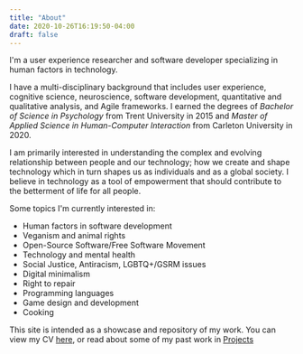 ```yaml
---
title: "About"
date: 2020-10-26T16:19:50-04:00
draft: false
---
```


I'm a user experience researcher and software developer specializing in
human factors in technology.

I have a multi-disciplinary background that includes user experience,
cognitive science, neuroscience, software development, quantitative and
qualitative analysis, and Agile frameworks. I earned the degrees of
*Bachelor of Science in Psychology* from Trent University in 2015 and
*Master of Applied Science in Human-Computer Interaction* from Carleton
University in 2020.

I am primarily interested in understanding the complex and evolving
relationship between people and our technology; how we create and shape
technology which in turn shapes us as individuals and as a global
society. I believe in technology as a tool of empowerment that
should contribute to the betterment of life for all people.

Some topics I'm currently interested in:
- Human factors in software development
- Veganism and animal rights
- Open-Source Software/Free Software Movement
- Technology and mental health
- Social Justice, Antiracism, LGBTQ+/GSRM issues
- Digital minimalism
- Right to repair
- Programming languages
- Game design and development
- Cooking

This site is intended as a showcase and repository of my work.
You can view my CV [here](/docs/jcarr_cv.pdf), or read about some of my
past work in [Projects](../projects/)
